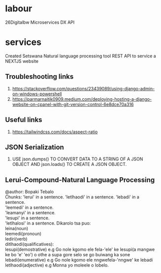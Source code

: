# labour
26Digitalbw Microservices DX API 
# services
Created Setswana Natural language processing tool REST API to service a NEXTJS website

## Troubleshooting links
1. https://stackoverflow.com/questions/23439089/using-django-admin-on-windows-powershell
2. https://parmarnaitik0909.medium.com/deploying-hosting-a-django-website-on-cpanel-with-git-version-control-6e8dce70a316

## Useful links
1. https://tailwindcss.com/docs/aspect-ratio

## JSON Serialization
1. USE json.dumps() TO CONVERT DATA TO A STRING OF A JSON OBJECT AND json.loads() TO CREATE A JSON OBJECT.

## Lerui-Compound-Natural Language Processing
 @author: Bopaki Tebalo  
 Chunks: 
    'lerui' in a sentence. 
    'letlhaodi' in a sentence. 
    'lebadi' in a sentence.         
    'leemedi' in a sentence.         
    'leamanyi' in a sentence.         
    'lesupi' in a sentence.         
    'letlhalosi' in a sentence. 
 Dikarolo tsa puo:     
    leina(noun)     
    leemedi(pronoun)     
    lediri(verb)     
    ditlhaodi(qualificatives):         
    lesupi(demostrative) e.g  Go nole kgomo ele fela-'ele' ke lesupi(a mangwe ke bo 'e' 'eo') o othe a supa gore selo se go buiwang ka sone          
    lebadi(enumerative)  e.g  Go nole kgomo ele nngwefela-'nngwe' ke lebadi         
    letlhaodi(adjective) e.g Monna yo moleele o lobelo.
